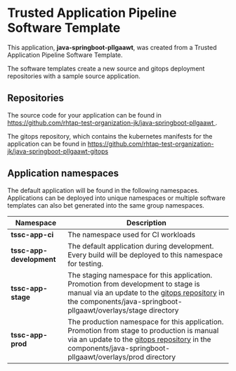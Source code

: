 # Trusted Application Pipeline Software Template

This application, **java-springboot-pllgaawt**, was created from a Trusted Application Pipeline Software Template.

The software templates create a new source and gitops deployment repositories with a sample source application. 

## Repositories

The source code for your application can be found in [https://github.com/rhtap-test-organization-jk/java-springboot-pllgaawt ](https://github.com/rhtap-test-organization-jk/java-springboot-pllgaawt ).
 
The gitops repository, which contains the kubernetes manifests for the application can be found in 
[https://github.com/rhtap-test-organization-jk/java-springboot-pllgaawt-gitops ](https://github.com/rhtap-test-organization-jk/java-springboot-pllgaawt-gitops ) 

## Application namespaces 

The default application will be found in the following namespaces. Applications can be deployed into unique namespaces or multiple software templates can also bet generated into the same group namespaces.  

|  Namespace   |  Description   |  
| -------- | -------- |
| **tssc-app-ci** | The namespace used for CI workloads |
| **tssc-app-development** | The default application during development. Every build will be deployed to this namespace for testing. |
| **tssc-app-stage** | The staging namespace for this application. Promotion from development to stage is manual via an update to the [gitops repository](https://github.com/rhtap-test-organization-jk/java-springboot-pllgaawt-gitops ) in the components/java-springboot-pllgaawt/overlays/stage directory |
| **tssc-app-prod** | The production namespace for this application. Promotion from stage to production is manual via an update to the [gitops repository](https://github.com/rhtap-test-organization-jk/java-springboot-pllgaawt-gitops ) in the components/java-springboot-pllgaawt/overlays/prod directory |